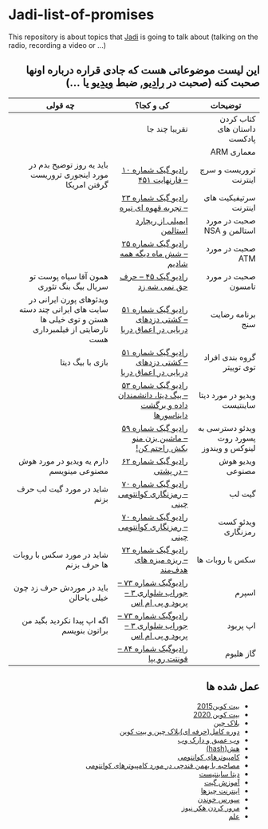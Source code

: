 # Jadi-list-of-promises
This repository is about topics that [Jadi](https://github.com/jadijadi) is going to talk about (talking on the radio, recording a video or ...)
<div dir="rtl">
 
## این لیست موضوعاتی هست که جادی قراره درباره اونها صحبت کنه (صحبت در [رادیو](https://jadi.net/tag/podcast), ضبط [ویدیو](https://www.youtube.com/@JadiMirmirani) یا ...) 
| توضیحات | کی و کجا؟ | چه قولی |
| --- | --- | --- |
| کتاب کردن داستان های پادکست | تقریبا چند جا |  |
| معماری ARM |  |  |
| تروریست و سرچ اینترنت | [رادیو گیک شماره ۱۰ – فارنهایت ۴۵۱](https://jadi.net/2012/06/radio-geek-010-451/) | باید یه روز توضیح بدم در مورد اینجوری تروریست گرفتن امریکا |
| سرتیفیکیت های اینترنت | [رادیو گیک شماره ۲۳ – تجربه قهوه ای تیره](https://jadi.net/2013/03/radio-geek-23-tajrobeye-ghavei-tire/) |  |
| صحبت در مورد استالمن و NSA | [ایمیلی از ریچارد استالمن](https://jadi.net/2019/11/rms-email/) |  |
| صحبت در مورد ATM | [رادیو گیک شماره ۲۵ – شش ماه دیگه همه شادیم](https://jadi.net/2013/04/radio-geek-shish-maah-dige-hame-shadim/) |  |
| صحبت در مورد تامسون | [رادیو گیک ۴۵ – حرف حق نمی شه زد](https://jadi.net/2014/10/radiogeek-45-harfe-hagh/) | همون آقا سیاه پوست تو سریال بیگ بنگ تئوری |
| برنامه رضایت سنج | [رادیو گیک شماره ۵۱ – کشتی دزدهای دریایی در اعماق دریا](https://jadi.net/2015/04/radiogeek51/) | ویدئوهای پورن ایرانی در سایت های ایرانی چند دسته هستن و توی خیلی ها نارضایتی از فیلمبرداری هست |
| گروه بندی افراد توی توییتر | [رادیو گیک شماره ۵۱ – کشتی دزدهای دریایی در اعماق دریا](https://jadi.net/2015/04/radiogeek51/) | بازی با بیگ دیتا |
| ویدیو در مورد دیتا ساینتیست | [رادیو گیک شماره ۵۳ – بیگ دیتا، دانشمندان داده و برگشت دایناسورها](https://jadi.net/2015/06/radiogeek-53-big-data/) |  |
| ویدئو دسترسی به پسورد روت لینوکس و ویندوز | [رادیو گیک شماره ۵۹ – ماشین بزن منو بکش راحتم کن!](https://jadi.net/2015/12/radiogeek-59-car-kill-me/) |  |
| ویدیو هوش مصنوعی | [رادیو گیک شماره ۶۲ – در پشتی](https://jadi.net/2016/03/radiogeek-62-backdoor/) | دارم یه ویدیو در مورد هوش مصنوعی مینویسم |
| گیت لب | [رادیو گیک شماره ۷۰ – رمزنگاری کوانتومی چینی](https://jadi.net/2016/12/radiogeek-70-quantum-crypto-from-china/) | شاید در مورد گیت لب حرف بزنم |
| ویدئو کست رمزنگاری | [رادیو گیک شماره ۷۰ – رمزنگاری کوانتومی چینی](https://jadi.net/2016/12/radiogeek-70-quantum-crypto-from-china/) |  |
| سکس با روبات ها | [رادیو گیک شماره ۷۲ – ریزه میزه های هدف‌مند](https://jadi.net/2017/03/radiogeek-72-sprms/) | شاید در مورد سکس با روبات ها حرف بزنم |
| اسپرم | [رادیوگیک شماره ۷۳ – جوراب شلواری ۳ – پریود و پی ام اس](https://jadi.net/2017/04/radiogeek-073-joorshalvari-3-period-pms/) | باید در موردش حرف زد چون خیلی باحالن |
| اپ پریود | [رادیوگیک شماره ۷۳ – جوراب شلواری ۳ – پریود و پی ام اس](https://jadi.net/2017/04/radiogeek-073-joorshalvari-3-period-pms/) | اگه اپ پیدا نکردید بگید من براتون بنویسم |
| گاز هلیوم | [رادیوگیک شماره ۸۴ – فونتت رو بپا](https://jadi.net/2018/07/radiogeek-84-mind-your-font/) |  |



## عمل شده ها
 - [بیت کوین2015](https://jadi.net/2012/09/radio-geek-royaye-fridman/)
 - [بیت کوین 2020](https://jadi.net/2019/07/radiogeek-094-bitcoin-for-all/)
 - [بلاک چین](https://jadi.net/2018/01/radiogeek-079-arash-is-azad/) 
 - [دوره کامل(حرفه ای)بلاک چین و بیت کوین](https://www.youtube.com/watch?v=8bwHbnandGo&list=PL-tKrPVkKKE1gLxAL-56H-XR-fTapqofC&pp=iAQB)
 - [وب عمیق و دارک وب](https://jadi.net/2017/07/radiogeek-75-deep-web-dark-web/)
 - [هش(hash)](https://youtu.be/3mkoZqhKJ28?si=mGStYlnBGKoiXagT)
 - [کامپیوترهای کوانتومی](https://jadi.net/2018/12/radiogeek-088-quantum-computers/)
 - [مصاحبه با بهمن قندچی در مورد کامپیوترهای کوانتومی](https://jadi.net/2019/01/radiogeek-089-interview-with-bahman-ghandchi/)
 - [دیتا ساینتیست](https://jadi.net/2015/06/radiogeek-53-big-data/)
 - [آموزش گیت](https://www.youtube.com/playlist?list=PLwSYhER2SPaOQ5MMh29DqpYbpExXthlqW)
 - [اینترنت چیزها](https://jadi.net/2016/07/radiogeek-65-internet-of-things/)
 - [سورس خوندن](https://www.youtube.com/watch?v=IfiCKLF7fMg&list=PL-tKrPVkKKE1GwtzQVDnqicBP6UxFfDRD&pp=iAQB)
 - [مرور کردن هکر نیوز](https://www.youtube.com/watch?v=Hd0JOcR1JbU)
 - [علم]()
</div>
